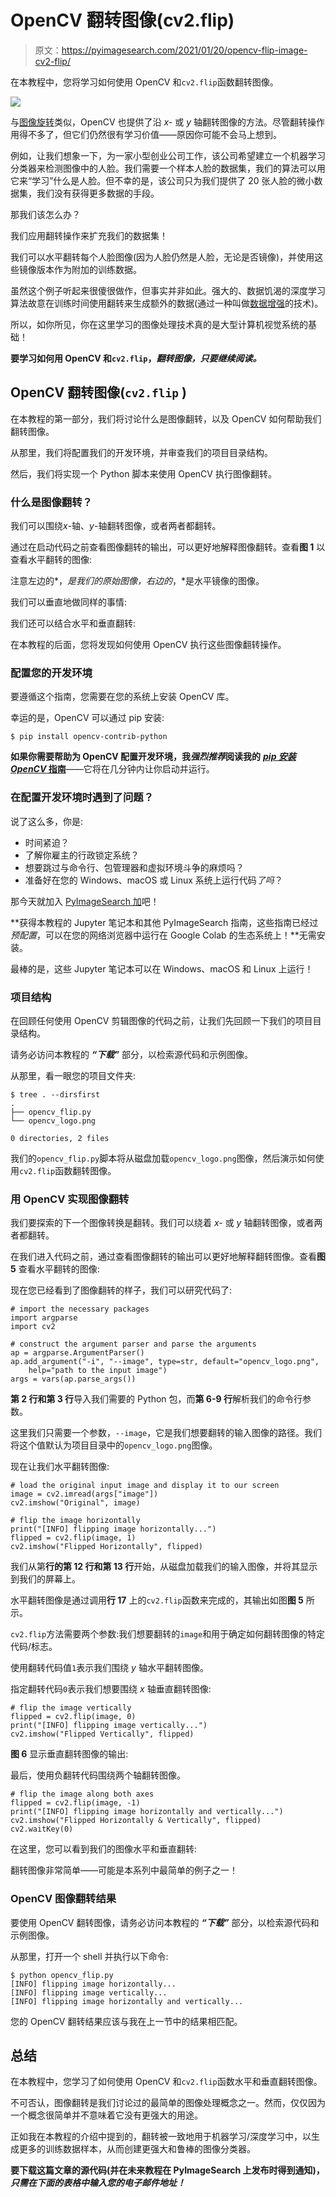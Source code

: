 # OpenCV 翻转图像(cv2.flip)

> 原文：<https://pyimagesearch.com/2021/01/20/opencv-flip-image-cv2-flip/>

在本教程中，您将学习如何使用 OpenCV 和`cv2.flip`函数翻转图像。

![](img/d5164957a77c860a71f9c1153360352c.png)

与[图像旋转](https://pyimagesearch.com/2021/01/20/opencv-rotate-image/)类似，OpenCV 也提供了沿 *x-* 或 *y* 轴翻转图像的方法。尽管翻转操作用得不多了，但它们仍然很有学习价值——原因你可能不会马上想到。

例如，让我们想象一下，为一家小型创业公司工作，该公司希望建立一个机器学习分类器来检测图像中的人脸。我们需要一个样本人脸的数据集，我们的算法可以用它来“学习”什么是人脸。但不幸的是，该公司只为我们提供了 20 张人脸的微小数据集，我们没有获得更多数据的手段。

那我们该怎么办？

我们应用翻转操作来扩充我们的数据集！

我们可以水平翻转每个人脸图像(因为人脸仍然是人脸，无论是否镜像)，并使用这些镜像版本作为附加的训练数据。

虽然这个例子听起来很傻很做作，但事实并非如此。强大的、数据饥渴的深度学习算法故意在训练时间使用翻转来生成额外的数据(通过一种叫做[数据增强](https://pyimagesearch.com/2019/07/08/keras-imagedatagenerator-and-data-augmentation/)的技术)。

所以，如你所见，你在这里学习的图像处理技术真的是大型计算机视觉系统的基础！

**要学习如何用 OpenCV 和`cv2.flip`，*翻转图像，只要继续阅读。***

## **OpenCV 翻转图像(`cv2.flip` )**

在本教程的第一部分，我们将讨论什么是图像翻转，以及 OpenCV 如何帮助我们翻转图像。

从那里，我们将配置我们的开发环境，并审查我们的项目目录结构。

然后，我们将实现一个 Python 脚本来使用 OpenCV 执行图像翻转。

### **什么是图像翻转？**

我们可以围绕*x*-轴、*y*-轴翻转图像，或者两者都翻转。

通过在启动代码之前查看图像翻转的输出，可以更好地解释图像翻转。查看**图 1** 以查看水平翻转的图像:

注意左边的*，*是我们的原始图像，右边的*，*是水平镜像的图像。

我们可以垂直地做同样的事情:

我们还可以结合水平和垂直翻转:

在本教程的后面，您将发现如何使用 OpenCV 执行这些图像翻转操作。

### **配置您的开发环境**

要遵循这个指南，您需要在您的系统上安装 OpenCV 库。

幸运的是，OpenCV 可以通过 pip 安装:

```
$ pip install opencv-contrib-python
```

**如果你需要帮助为 OpenCV 配置开发环境，我*强烈推荐*阅读我的** [***pip 安装 OpenCV* 指南**](https://pyimagesearch.com/2018/09/19/pip-install-opencv/)——它将在几分钟内让你启动并运行。

### **在配置开发环境时遇到了问题？**

说了这么多，你是:

*   时间紧迫？
*   了解你雇主的行政锁定系统？
*   想要跳过与命令行、包管理器和虚拟环境斗争的麻烦吗？
*   准备好在您的 Windows、macOS 或 Linux 系统上运行代码*了吗*？

那今天就加入 [PyImageSearch 加](https://pyimagesearch.com/pyimagesearch-plus/)吧！

**获得本教程的 Jupyter 笔记本和其他 PyImageSearch 指南，这些指南已经过*预配置*，可以在您的网络浏览器中运行在 Google Colab 的生态系统上！**无需安装。

最棒的是，这些 Jupyter 笔记本可以在 Windows、macOS 和 Linux 上运行！

### **项目结构**

在回顾任何使用 OpenCV 剪辑图像的代码之前，让我们先回顾一下我们的项目目录结构。

请务必访问本教程的 ***“下载”*** 部分，以检索源代码和示例图像。

从那里，看一眼您的项目文件夹:

```
$ tree . --dirsfirst
.
├── opencv_flip.py
└── opencv_logo.png

0 directories, 2 files
```

我们的`opencv_flip.py`脚本将从磁盘加载`opencv_logo.png`图像，然后演示如何使用`cv2.flip`函数翻转图像。

### **用 OpenCV 实现图像翻转**

我们要探索的下一个图像转换是翻转。我们可以绕着 *x-* 或 *y* 轴翻转图像，或者两者都翻转。

在我们进入代码之前，通过查看图像翻转的输出可以更好地解释翻转图像。查看**图 5** 查看水平翻转的图像:

现在您已经看到了图像翻转的样子，我们可以研究代码了:

```
# import the necessary packages
import argparse
import cv2

# construct the argument parser and parse the arguments
ap = argparse.ArgumentParser()
ap.add_argument("-i", "--image", type=str, default="opencv_logo.png",
	help="path to the input image")
args = vars(ap.parse_args())
```

**第 2 行和第 3 行**导入我们需要的 Python 包，而**第 6-9 行**解析我们的命令行参数。

这里我们只需要一个参数，`--image`，它是我们想要翻转的输入图像的路径。我们将这个值默认为项目目录中的`opencv_logo.png`图像。

现在让我们水平翻转图像:

```
# load the original input image and display it to our screen
image = cv2.imread(args["image"])
cv2.imshow("Original", image)

# flip the image horizontally
print("[INFO] flipping image horizontally...")
flipped = cv2.flip(image, 1)
cv2.imshow("Flipped Horizontally", flipped)
```

我们从第**行的第 12 行和第 13 行**开始，从磁盘加载我们的输入图像，并将其显示到我们的屏幕上。

水平翻转图像是通过调用**行 17** 上的`cv2.flip`函数来完成的，其输出如图**图 5** 所示。

`cv2.flip`方法需要两个参数:我们想要翻转的`image`和用于确定如何翻转图像的特定代码/标志。

使用翻转代码值`1`表示我们围绕 *y* 轴水平翻转图像。

指定翻转代码`0`表示我们想要围绕 *x* 轴垂直翻转图像:

```
# flip the image vertically
flipped = cv2.flip(image, 0)
print("[INFO] flipping image vertically...")
cv2.imshow("Flipped Vertically", flipped)
```

**图 6** 显示垂直翻转图像的输出:

最后，使用负翻转代码围绕两个轴翻转图像。

```
# flip the image along both axes
flipped = cv2.flip(image, -1)
print("[INFO] flipping image horizontally and vertically...")
cv2.imshow("Flipped Horizontally & Vertically", flipped)
cv2.waitKey(0)
```

在这里，您可以看到我们的图像水平和垂直翻转:

翻转图像非常简单——可能是本系列中最简单的例子之一！

### **OpenCV 图像翻转结果**

要使用 OpenCV 翻转图像，请务必访问本教程的 ***“下载”*** 部分，以检索源代码和示例图像。

从那里，打开一个 shell 并执行以下命令:

```
$ python opencv_flip.py 
[INFO] flipping image horizontally...
[INFO] flipping image vertically...
[INFO] flipping image horizontally and vertically...
```

您的 OpenCV 翻转结果应该与我在上一节中的结果相匹配。

## **总结**

在本教程中，您学习了如何使用 OpenCV 和`cv2.flip`函数水平和垂直翻转图像。

不可否认，图像翻转是我们讨论过的最简单的图像处理概念之一。然而，仅仅因为一个概念很简单并不意味着它没有更强大的用途。

正如我在本教程的介绍中提到的，翻转被一致地用于机器学习/深度学习中，以生成更多的训练数据样本，从而创建更强大和鲁棒的图像分类器。

**要下载这篇文章的源代码(并在未来教程在 PyImageSearch 上发布时得到通知)，*只需在下面的表格中输入您的电子邮件地址！***
